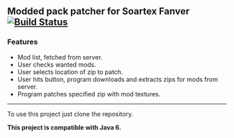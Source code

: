 ## Modded pack patcher for Soartex Fanver [![Build Status](https://secure.travis-ci.org/Soartex-Fanver/Soartex-Patcher.png?branch=rewrite)](https://travis-ci.org/Soartex-Fanver/Soartex-Patcher)

### Features

* Mod list, fetched from server.
* User checks wanted mods.
* User selects location of zip to patch.
* User hits button, program downloads and extracts zips for mods from server.
* Program patches specified zip with mod textures.

* * *

To use this project just clone the repository.

__This project is compatible with Java 6.__